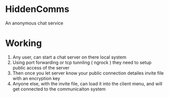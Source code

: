 # HiddenComms
An anonymous chat service

# Working
  1. Any user, can start a chat server on there local system
  2. Using port forwarding or tcp tunnling ( ngrock ) they need to setup public access of the server
  3. Then once you let server know your public connection detailes invite file with an encryption key
  4. Anyone else, with the invite file, can load it into the client menu, and will get connected to the communicaiton system
